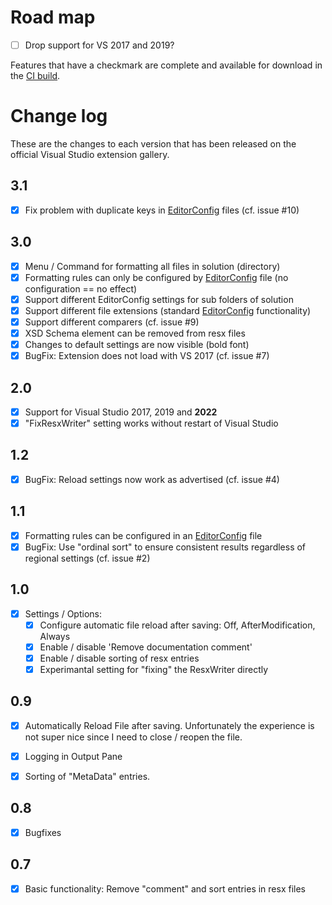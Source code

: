 # Road map

- [ ] Drop support for VS 2017 and 2019?

Features that have a checkmark are complete and available for
download in the
[CI build](http://vsixgallery.com/extension/ResxFormatter.61507132-4401-47b1-9950-575e43b964c6/).

# Change log

These are the changes to each version that has been released
on the official Visual Studio extension gallery.

## 3.1
- [x] Fix problem with duplicate keys in [EditorConfig](https://editorconfig.org/) files (cf. issue #10)

## 3.0
- [x] Menu / Command for formatting all files in solution (directory)
- [x] Formatting rules can only be configured by [EditorConfig](https://editorconfig.org/) file (no configuration == no effect)
- [x] Support different EditorConfig settings for sub folders of solution
- [x] Support different file extensions (standard [EditorConfig](https://editorconfig.org/) functionality)
- [x] Support different comparers (cf. issue #9)
- [x] XSD Schema element can be removed from resx files
- [x] Changes to default settings are now visible (bold font)
- [x] BugFix: Extension does not load with VS 2017 (cf. issue #7)

## 2.0
- [x] Support for Visual Studio 2017, 2019 and **2022** 
- [x] "FixResxWriter" setting works without restart of Visual Studio

## 1.2
- [x] BugFix: Reload settings now work as advertised (cf. issue #4)

## 1.1
- [x] Formatting rules can be configured in an [EditorConfig](https://editorconfig.org/) file
- [x] BugFix: Use "ordinal sort" to ensure consistent results regardless of regional settings (cf. issue #2)

## 1.0
- [x] Settings / Options: 
  - [x] Configure automatic file reload after saving: Off, AfterModification, Always
  - [x] Enable / disable 'Remove documentation comment'
  - [x] Enable / disable sorting of resx entries
  - [x] Experimantal setting for "fixing" the ResxWriter directly

## 0.9

- [x] Automatically Reload File after saving. Unfortunately the experience is not super nice since I need to close / reopen the file.
- [x] Logging in Output Pane
- [x] Sorting of "MetaData" entries.


## 0.8

- [x] Bugfixes


## 0.7

- [x] Basic functionality: Remove "comment" and sort entries in resx files

